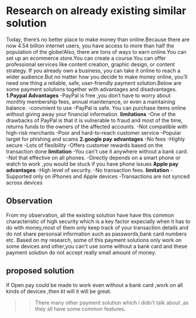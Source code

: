 # Research on already existing similar solution
Today, there’s no better place to make money than online.Because there are now 4.54 billion internet users, you have access to more than half the population of the globe!Also, there are tons of ways to earn online.You can set up an ecommerce store.You can create a course.You can offer professional services like content creation, graphic design, or content strategy.
If you already own a business, you can take it online to reach a wider audience.But no matter how you decide to make money online, you’ll need one thing a reliable, safe, user-friendly payment solution.Below are some payment solutions together with advantages and disadvantages.
**1.Paypal**
**Advantages**
-PayPal is free ,you don’t have to worry about monthly membership fees, annual maintenance, or even a maintaining balance.
-convinient to use
-PayPal is safe. You can purchase items online without giving away your financial information.
**limitations**
-One of the drawbacks of PayPal is that it is  vulnerable to fraud and most of the time, returns funds to the owners of the affected accounts.
-Not compatible with high-risk merchants
-Poor and hard-to-reach customer service
-Popular target for phishing and scams
**2.google pay**
**advantages**
-No fees
-Highly secure
-Lots of flexibility
-Offers customer rewards based on the transaction done
**limitation**
-You can't use it anywhere without a bank card. 
-Not that effective on all phones.
-Directly depends on a smart phone or watch to work ,you would be stuck if you have phone issues
**Apple pay**
**advantages**
-High level of security.
-No transaction fees.
**limitation**
-Supported only on iPhones and Apple devices 
-Transactions are not synced across devices

## Observation
From my observation, all the existing solution have have this common characteristic of high 
security which is a key factor expecially when it has to do with money,most of them only keep
track of your transaction details and do not share personsal information such as passwords,bank card 
numbers etc.
Based on my research, some of this payment solutions only work on some devices and other,you
can't use some without a bank card and these payment solution do not accept really small amount 
of money.
## proposed solution
If Open pay could be made to work even without a bank card ,work on all kinds of devices ,then kt will
it will be great.

>> There many other payment solution which i didn't talk about ,as they all have some common features.